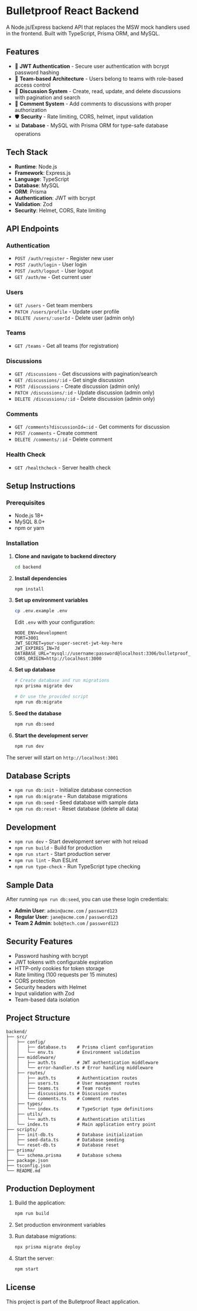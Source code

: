 # Bulletproof React Backend

A Node.js/Express backend API that replaces the MSW mock handlers used in the frontend. Built with TypeScript, Prisma ORM, and MySQL.

## Features

- 🔐 **JWT Authentication** - Secure user authentication with bcrypt password hashing
- 👥 **Team-based Architecture** - Users belong to teams with role-based access control
- 📝 **Discussion System** - Create, read, update, and delete discussions with pagination and search
- 💬 **Comment System** - Add comments to discussions with proper authorization
- 🛡️ **Security** - Rate limiting, CORS, helmet, input validation
- 📊 **Database** - MySQL with Prisma ORM for type-safe database operations

## Tech Stack

- **Runtime**: Node.js
- **Framework**: Express.js
- **Language**: TypeScript
- **Database**: MySQL
- **ORM**: Prisma
- **Authentication**: JWT with bcrypt
- **Validation**: Zod
- **Security**: Helmet, CORS, Rate limiting

## API Endpoints

### Authentication
- `POST /auth/register` - Register new user
- `POST /auth/login` - User login
- `POST /auth/logout` - User logout
- `GET /auth/me` - Get current user

### Users
- `GET /users` - Get team members
- `PATCH /users/profile` - Update user profile
- `DELETE /users/:userId` - Delete user (admin only)

### Teams
- `GET /teams` - Get all teams (for registration)

### Discussions
- `GET /discussions` - Get discussions with pagination/search
- `GET /discussions/:id` - Get single discussion
- `POST /discussions` - Create discussion (admin only)
- `PATCH /discussions/:id` - Update discussion (admin only)
- `DELETE /discussions/:id` - Delete discussion (admin only)

### Comments
- `GET /comments?discussionId=:id` - Get comments for discussion
- `POST /comments` - Create comment
- `DELETE /comments/:id` - Delete comment

### Health Check
- `GET /healthcheck` - Server health check

## Setup Instructions

### Prerequisites
- Node.js 18+
- MySQL 8.0+
- npm or yarn

### Installation

1. **Clone and navigate to backend directory**
   ```bash
   cd backend
   ```

2. **Install dependencies**
   ```bash
   npm install
   ```

3. **Set up environment variables**
   ```bash
   cp .env.example .env
   ```
   
   Edit `.env` with your configuration:
   ```env
   NODE_ENV=development
   PORT=3001
   JWT_SECRET=your-super-secret-jwt-key-here
   JWT_EXPIRES_IN=7d
   DATABASE_URL="mysql://username:password@localhost:3306/bulletproof_react"
   CORS_ORIGIN=http://localhost:3000
   ```

4. **Set up database**
   ```bash
   # Create database and run migrations
   npx prisma migrate dev
   
   # Or use the provided script
   npm run db:migrate
   ```

5. **Seed the database**
   ```bash
   npm run db:seed
   ```

6. **Start the development server**
   ```bash
   npm run dev
   ```

The server will start on `http://localhost:3001`

## Database Scripts

- `npm run db:init` - Initialize database connection
- `npm run db:migrate` - Run database migrations
- `npm run db:seed` - Seed database with sample data
- `npm run db:reset` - Reset database (delete all data)

## Development

- `npm run dev` - Start development server with hot reload
- `npm run build` - Build for production
- `npm run start` - Start production server
- `npm run lint` - Run ESLint
- `npm run type-check` - Run TypeScript type checking

## Sample Data

After running `npm run db:seed`, you can use these login credentials:

- **Admin User**: `admin@acme.com` / `password123`
- **Regular User**: `jane@acme.com` / `password123`
- **Team 2 Admin**: `bob@tech.com` / `password123`

## Security Features

- Password hashing with bcrypt
- JWT tokens with configurable expiration
- HTTP-only cookies for token storage
- Rate limiting (100 requests per 15 minutes)
- CORS protection
- Security headers with Helmet
- Input validation with Zod
- Team-based data isolation

## Project Structure

```
backend/
├── src/
│   ├── config/
│   │   ├── database.ts    # Prisma client configuration
│   │   └── env.ts         # Environment validation
│   ├── middleware/
│   │   ├── auth.ts        # JWT authentication middleware
│   │   └── error-handler.ts # Error handling middleware
│   ├── routes/
│   │   ├── auth.ts        # Authentication routes
│   │   ├── users.ts       # User management routes
│   │   ├── teams.ts       # Team routes
│   │   ├── discussions.ts # Discussion routes
│   │   └── comments.ts    # Comment routes
│   ├── types/
│   │   └── index.ts       # TypeScript type definitions
│   ├── utils/
│   │   └── auth.ts        # Authentication utilities
│   └── index.ts           # Main application entry point
├── scripts/
│   ├── init-db.ts         # Database initialization
│   ├── seed-data.ts       # Database seeding
│   └── reset-db.ts        # Database reset
├── prisma/
│   └── schema.prisma      # Database schema
├── package.json
├── tsconfig.json
└── README.md
```

## Production Deployment

1. Build the application:
   ```bash
   npm run build
   ```

2. Set production environment variables
3. Run database migrations:
   ```bash
   npx prisma migrate deploy
   ```

4. Start the server:
   ```bash
   npm start
   ```

## License

This project is part of the Bulletproof React application.